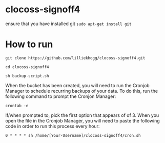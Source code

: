 # clocoss-signoff4

ensure that you have installed git
```sudo apt-get install git```

# How to run
``` git clone https://github.com/lilliekhogg/clocoss-signoff4.git ```
 
 
``` cd clocoss-signoff4 ```

``` sh backup-script.sh ```

When the bucket has been created, you will need to run the Cronjob Manager to schedule recurring backups of your data. To do this, run the following command to prompt the Cronjon Manager:

``` crontab -e ```

If/when prompted to, pick the first option that appears of of 3. When you open the file in the Cronjob Manager, you will need to paste the following code in order to run this process every hour:

``` 0 * * * * sh /home/[Your-Username]/clocoss-signoff4/cron.sh ```
